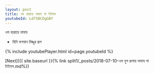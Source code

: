 ```yaml
---
layout: post
title: ওম হারায়ে নামায গা টাইমস
youtubeId: Ld75BCDgGBY
---
```

 
 
 ওম হারায়ে নামায  
 
 -  যিনি ভগবান বিষ্ণুর রূপ 
 
  
 
  
 
 
 
 
 
 


{% include youtubePlayer.html id=page.youtubeId %}
 
[Next]({{ site.baseurl }}{% link  split1/_posts/2018-07-10-ওম যুগ রূপায় নামায গা টাইমস.md%})
 
